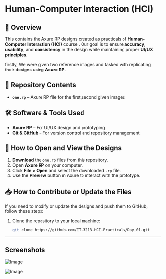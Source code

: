 # Human-Computer Interaction (HCI)   

## 📌 Overview  
This contains the Axure RP designs created as practicals of **Human-Computer Interaction (HCI)** course . Our goal is to ensure **accuracy**, **usability**, and **consistency** in the design while maintaining proper **UI/UX principles**.  

firstly,
We were given two reference images and tasked with replicating their designs using **Axure RP**.  


## 📂 Repository Contents  
- **`one.rp`** – Axure RP file for the first,second given images  

## 🛠 Software & Tools Used  
- **Axure RP** – For UI/UX design and prototyping  
- **Git & GitHub** – For version control and repository management  

## 🚀 How to Open and View the Designs  
1. **Download** the `one.rp` files from this repository.  
2. Open **Axure RP** on your computer.  
3. Click **File > Open** and select the downloaded `.rp` file.  
4. Use the **Preview** button in Axure to interact with the prototype.  

## 📥 How to Contribute or Update the Files  
If you need to modify or update the designs and push them to GitHub, follow these steps:  

1. Clone the repository to your local machine:  
   ```sh
   git clone https://github.com/IT-3213-HCI-Practicals/Day_01.git
---
## Screenshots
![Image](https://github.com/user-attachments/assets/935fdd7e-9407-4107-ae15-0089332eb5da)

![Image](https://github.com/user-attachments/assets/db08c589-63d0-4e4f-bbd5-2355d7122cda)
